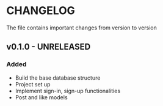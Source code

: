 # CHANGELOG

The file contains important changes from version to version

## v0.1.0 - UNRELEASED

### Added

* Build the base database structure
* Project set up
* Implement sign-in, sign-up functionalities
* Post and like models
